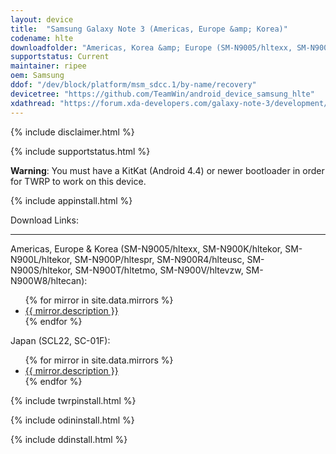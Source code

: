 ```yaml
---
layout: device
title:  "Samsung Galaxy Note 3 (Americas, Europe &amp; Korea)"
codename: hlte
downloadfolder: "Americas, Korea &amp; Europe (SM-N9005/hltexx, SM-N900K/hltekor, SM-N900L/hltekor, SM-N900P/hltespr, SM-N900R4/hlteusc, SM-N900S/hltekor, SM-N900T/hltetmo, SM-N900V/hltevzw, SM-N900W8/hltecan):|hlte|Japan (SCL22, SC-01F)|hltekdi"
supportstatus: Current
maintainer: ripee
oem: Samsung
ddof: "/dev/block/platform/msm_sdcc.1/by-name/recovery"
devicetree: "https://github.com/TeamWin/android_device_samsung_hlte"
xdathread: "https://forum.xda-developers.com/galaxy-note-3/development/recovery-twrp-3-2-1-1-t3746760"
---
```


{% include disclaimer.html %}

{% include supportstatus.html %}

<p class="text"><strong>Warning</strong>: You must have a KitKat (Android 4.4) or newer bootloader in order for TWRP to work on this device.</p>

{% include appinstall.html %}

<div class='page-heading'>Download Links:</div>
<hr />
<p class="text">Americas, Europe &amp; Korea (SM-N9005/hltexx, SM-N900K/hltekor, SM-N900L/hltekor, SM-N900P/hltespr, SM-N900R4/hlteusc, SM-N900S/hltekor, SM-N900T/hltetmo, SM-N900V/hltevzw, SM-N900W8/hltecan):</p>
<ul>
{% for mirror in site.data.mirrors %}
  <li>
    <a href="{{ mirror.baseurl }}hlte">
      {{ mirror.description }}
    </a>
  </li>
{% endfor %}
</ul>
<p class="text">Japan (SCL22, SC-01F):</p>
<ul>
{% for mirror in site.data.mirrors %}
  <li>
    <a href="{{ mirror.baseurl }}hltekdi">
      {{ mirror.description }}
    </a>
  </li>
{% endfor %}
</ul>

{% include twrpinstall.html %}

{% include odininstall.html %}

{% include ddinstall.html %}